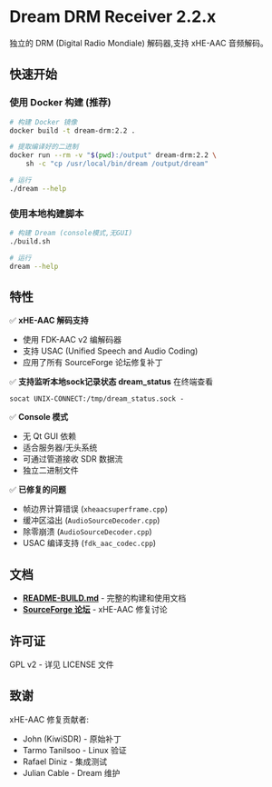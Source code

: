 # Dream DRM Receiver 2.2.x

独立的 DRM (Digital Radio Mondiale) 解码器,支持 xHE-AAC 音频解码。

## 快速开始

### 使用 Docker 构建 (推荐)

```bash
# 构建 Docker 镜像
docker build -t dream-drm:2.2 .

# 提取编译好的二进制
docker run --rm -v "$(pwd):/output" dream-drm:2.2 \
    sh -c "cp /usr/local/bin/dream /output/dream"

# 运行
./dream --help

```

### 使用本地构建脚本

```bash
# 构建 Dream (console模式,无GUI)
./build.sh

# 运行
dream --help

```

## 特性

✅ **xHE-AAC 解码支持**
- 使用 FDK-AAC v2 编解码器
- 支持 USAC (Unified Speech and Audio Coding)
- 应用了所有 SourceForge 论坛修复补丁

✅ **支持监听本地sock记录状态 dream_status**
在终端查看
```
socat UNIX-CONNECT:/tmp/dream_status.sock -
```


✅ **Console 模式**
- 无 Qt GUI 依赖
- 适合服务器/无头系统
- 可通过管道接收 SDR 数据流
- 独立二进制文件

✅ **已修复的问题**
- 帧边界计算错误 (`xheaacsuperframe.cpp`)
- 缓冲区溢出 (`AudioSourceDecoder.cpp`)
- 除零崩溃 (`AudioSourceDecoder.cpp`)
- USAC 编译支持 (`fdk_aac_codec.cpp`)

## 文档

- **[README-BUILD.md](README-BUILD.md)** - 完整的构建和使用文档
- **[SourceForge 论坛](https://sourceforge.net/p/drm/discussion/general/thread/01c6e64c3b/)** - xHE-AAC 修复讨论

## 许可证

GPL v2 - 详见 LICENSE 文件

## 致谢

xHE-AAC 修复贡献者:
- John (KiwiSDR) - 原始补丁
- Tarmo Tanilsoo - Linux 验证
- Rafael Diniz - 集成测试
- Julian Cable - Dream 维护

